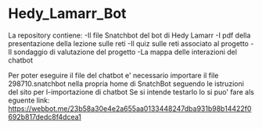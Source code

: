 # Hedy_Lamarr_Bot

La repository contiene:
-Il file Snatchbot del bot di Hedy Lamarr
-I pdf della presentazione della lezione sulle reti
-Il quiz sulle reti associato al progetto
-Il sondaggio di valutazione del progetto
-La mappa delle interazioni del chatbot

Per poter eseguire il file del chatbot e' necessario importare il file 298710.snatchbot nella propria home di SnatchBot seguendo le istruzioni del sito per l-importazione di chatbot
Se si intende testarlo lo si puo' fare als eguente link: https://webbot.me/23b58a30e4e2a655aa0133448247dba931b98b14422f0692b817dedc8f4dcea1
